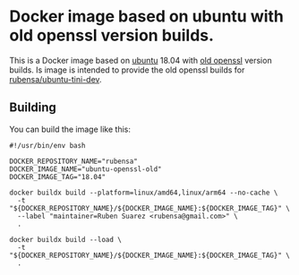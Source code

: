 # Docker image based on ubuntu with old openssl version builds.

This is a Docker image based on [ubuntu](https://hub.docker.com/_/ubuntu/) 18.04 with [old openssl](https://www.openssl.org/source/old/) version builds.  Is image is intended to provide the old openssl builds for [rubensa/ubuntu-tini-dev](https://github.com/rubensa/docker-ubuntu-tini-dev).

## Building

You can build the image like this:

```
#!/usr/bin/env bash

DOCKER_REPOSITORY_NAME="rubensa"
DOCKER_IMAGE_NAME="ubuntu-openssl-old"
DOCKER_IMAGE_TAG="18.04"

docker buildx build --platform=linux/amd64,linux/arm64 --no-cache \
  -t "${DOCKER_REPOSITORY_NAME}/${DOCKER_IMAGE_NAME}:${DOCKER_IMAGE_TAG}" \
  --label "maintainer=Ruben Suarez <rubensa@gmail.com>" \
  .

docker buildx build --load \
  -t "${DOCKER_REPOSITORY_NAME}/${DOCKER_IMAGE_NAME}:${DOCKER_IMAGE_TAG}" \
  .
```
